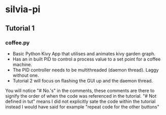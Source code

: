 # silvia-pi
## Tutorial 1 
### coffee.py 
 - Basic Python Kivy App that utilises and animates kivy garden graph.
 - Has an in built PID to control a process value to a set point for a coffee machine.
 -    The PID controller needs to be multithreaded (daemon thread). Laggy without one.
 - Tutorial 2 will focus on flashing the GUI up and the daemon thread.

You will notice "# No.'s" in the comments, these comments are there to signify the
order of when the code was referenced in the tutorial. 
"# Not defined in tut" means I did not explicitly sate the code within the tutorial
instead I would have said for example "repeat code for the other buttons"
